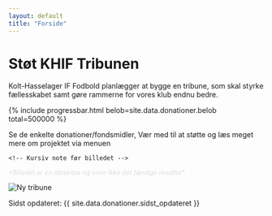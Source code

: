 ```yaml
---
layout: default
title: "Forside"
---
```


<div class="homepage-container">
  <h1>Støt KHIF Tribunen</h1>

  <p>Kolt-Hasselager IF Fodbold planlægger at bygge en tribune, som skal styrke fællesskabet samt gøre rammerne for vores klub endnu bedre.</p>

  {% include progressbar.html belob=site.data.donationer.belob total=500000 %}

  <p>Se de enkelte donationer/fondsmidler, Vær med til at støtte og læs meget mere om projektet via menuen</p>

    <!-- Kursiv note før billedet -->
  <p style="font-size: 0.9em; font-style: italic; color: #ddd;">
    *Billedet er en idéskitse og viser ikke det færdige resultat*
  </p>

  <img src="{{ '/assets/khif_tribune.png' | relative_url }}" alt="Ny tribune" class="tribune-image">

  <p class="last-updated">
    Sidst opdateret: {{ site.data.donationer.sidst_opdateret }}
  </p>
</div>

